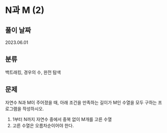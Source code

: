 # N과 M (2)

## 풀이 날짜
2023.06.01

## 분류
백트래킹, 경우의 수, 완전 탐색

## 문제
자연수 N과 M이 주어졌을 때, 아래 조건을 만족하는 길이가 M인 수열을 모두 구하는 프로그램을 작성하시오.

1. 1부터 N까지 자연수 중에서 중복 없이 M개를 고른 수열
2. 고른 수열은 오름차순이어야 한다.